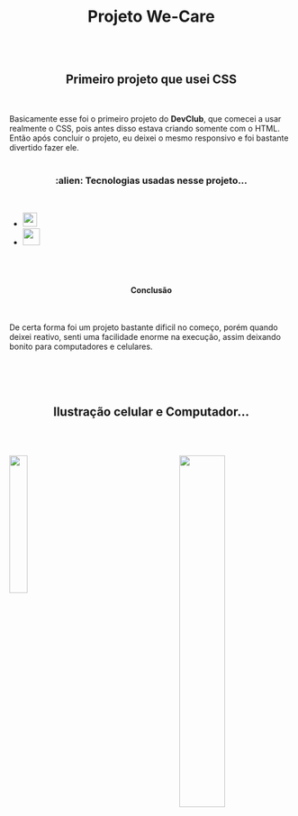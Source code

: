 <h1 align = "center">Projeto We-Care</h1>
<br>
<br>

<h2 align = "center">Primeiro projeto que usei CSS</h2>
<br>

<p>Basicamente esse foi o primeiro projeto do <strong>DevClub</strong>, que comecei a usar realmente o CSS, pois antes disso estava criando somente com o HTML. Então
após concluir o projeto, eu deixei o mesmo responsivo e foi bastante divertido fazer ele.
<br>
<br>

<h3 align = "center">:alien: Tecnologias usadas nesse projeto...</h3>
<br>

<ul>
 <li><img src = "https://img.shields.io/badge/HTML5-E34F26?style=for-the-badge&logo=html5&logoColor=white" height = 25px /></li>
 <li><img src = "https://img.shields.io/badge/CSS3-1572B6?style=for-the-badge&logo=css3&logoColor=white" height = 30px /></li>
</ul>
<br>
<br>

<h4 align = "center">Conclusão</h4>
<br>

<p>De certa forma foi um projeto bastante dificil no começo, porém quando deixei reativo, senti uma facilidade enorme na execução, assim deixando bonito para
computadores e celulares.</p>
<br>
<br>
<br>

<h2 align = "center">Ilustração celular e Computador...</h2>
<br>
<br>

<img src = "https://github.com/mateusrodrigues15/projeto-css-1/blob/master/We-Care-Mobile.png?raw=true" width = 25% align = "center"/> <img src = "https://github.com/mateusrodrigues15/projeto-css-1/blob/master/We-Care-Pc.png?raw=true" width = 40% align = "right"/>


